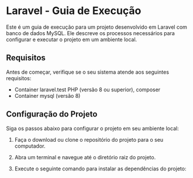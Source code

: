 # Laravel - Guia de Execução

Este é um guia de execução para um projeto desenvolvido em Laravel com banco de dados MySQL. Ele descreve os processos necessários para configurar e executar o projeto em um ambiente local.

## Requisitos

Antes de começar, verifique se o seu sistema atende aos seguintes requisitos:

- Container laravel.test PHP (versão 8 ou superior), composer 
- Container mysql (versão 8)


## Configuração do Projeto

Siga os passos abaixo para configurar o projeto em seu ambiente local:

1. Faça o download ou clone o repositório do projeto para o seu computador.

2. Abra um terminal e navegue até o diretório raiz do projeto.

3. Execute o seguinte comando para instalar as dependências do projeto: